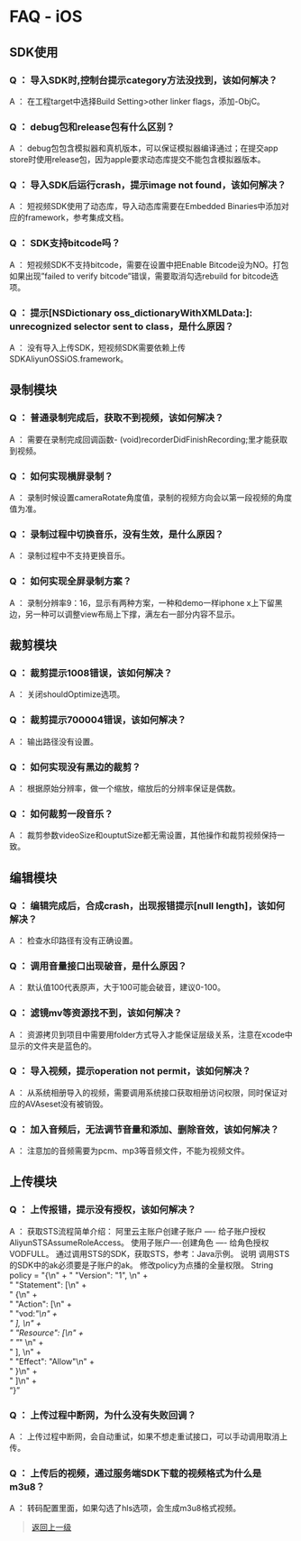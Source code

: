 # FAQ - iOS

## SDK使用

### Q ： 导入SDK时,控制台提示category方法没找到，该如何解决？
A ： 在工程target中选择Build Setting>other linker flags，添加-ObjC。


### Q ： debug包和release包有什么区别？
A ： debug包包含模拟器和真机版本，可以保证模拟器编译通过；在提交app store时使用release包，因为apple要求动态库提交不能包含模拟器版本。

### Q ： 导入SDK后运行crash，提示image not found，该如何解决？
A ： 短视频SDK使用了动态库，导入动态库需要在Embedded Binaries中添加对应的framework，参考集成文档。

### Q ： SDK支持bitcode吗？
A ： 短视频SDK不支持bitcode，需要在设置中把Enable Bitcode设为NO。打包如果出现”failed to verify bitcode”错误，需要取消勾选rebuild for bitcode选项。

### Q ： 提示[NSDictionary oss_dictionaryWithXMLData:]: unrecognized selector sent to class，是什么原因？
A ： 没有导入上传SDK，短视频SDK需要依赖上传SDKAliyunOSSiOS.framework。

## 录制模块

### Q ： 普通录制完成后，获取不到视频，该如何解决？
A ： 需要在录制完成回调函数- (void)recorderDidFinishRecording;里才能获取到视频。

### Q ： 如何实现横屏录制？
A ： 录制时候设置cameraRotate角度值，录制的视频方向会以第一段视频的角度值为准。

### Q ： 录制过程中切换音乐，没有生效，是什么原因？
A ： 录制过程中不支持更换音乐。

### Q ： 如何实现全屏录制方案？
A ： 录制分辨率9：16，显示有两种方案，一种和demo一样iphone x上下留黑边，另一种可以调整view布局上下撑，满左右一部分内容不显示。

## 裁剪模块

### Q ： 裁剪提示1008错误，该如何解决？
A ： 关闭shouldOptimize选项。

### Q ： 裁剪提示700004错误，该如何解决？
A ： 输出路径没有设置。

### Q ： 如何实现没有黑边的裁剪？
A ： 根据原始分辨率，做一个缩放，缩放后的分辨率保证是偶数。

### Q ： 如何裁剪一段音乐？
A ： 裁剪参数videoSize和ouptutSize都无需设置，其他操作和裁剪视频保持一致。

## 编辑模块

### Q ： 编辑完成后，合成crash，出现报错提示[null length]，该如何解决？
A ： 检查水印路径有没有正确设置。

### Q ： 调用音量接口出现破音，是什么原因？
A ： 默认值100代表原声，大于100可能会破音，建议0-100。

### Q ： 滤镜mv等资源找不到，该如何解决？
A ： 资源拷贝到项目中需要用folder方式导入才能保证层级关系，注意在xcode中显示的文件夹是蓝色的。

### Q ： 导入视频，提示operation not permit，该如何解决？
A ： 从系统相册导入的视频，需要调用系统接口获取相册访问权限，同时保证对应的AVAseset没有被销毁。

### Q ： 加入音频后，无法调节音量和添加、删除音效，该如何解决？
A ： 注意加的音频需要为pcm、mp3等音频文件，不能为视频文件。

## 上传模块

### Q ： 上传报错，提示没有授权，该如何解决？
A ： 获取STS流程简单介绍：
阿里云主账户创建子账户 —- 给子账户授权AliyunSTSAssumeRoleAccess。
使用子账户—-创建角色 —- 给角色授权VODFULL。
通过调用STS的SDK，获取STS，参考：Java示例。
说明 调用STS的SDK中的ak必须要是子账户的ak。
修改policy为点播的全量权限。
  String policy = "{\n" +
           "    \"Version\": \"1\", \n" +                
           "    \"Statement\": [\n" +                
           "        {\n" +                
           "            \"Action\": [\n" +                
           "                \"vod:*\"\n" +                
           "            ], \n" +                
           "            \"Resource\": [\n" +                
           "                \"*\" \n" +                
           "            ], \n" +                
           "            \"Effect\": \"Allow\"\n" +                
           "        }\n" +                
           "    ]\n" +                
           “}”

### Q ： 上传过程中断网，为什么没有失败回调？
A ： 上传过程中断网，会自动重试，如果不想走重试接口，可以手动调用取消上传。

### Q ： 上传后的视频，通过服务端SDK下载的视频格式为什么是m3u8？
A ： 转码配置里面，如果勾选了hls选项，会生成m3u8格式视频。

>[返回上一级](README.md)